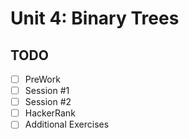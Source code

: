 # Unit 4: Binary Trees
## TODO
- [ ] PreWork
- [ ] Session #1
- [ ] Session #2
- [ ] HackerRank
- [ ] Additional Exercises